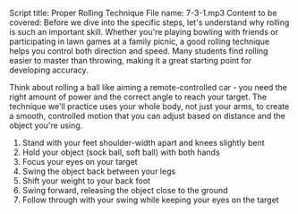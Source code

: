 Script title: Proper Rolling Technique
File name: 7-3-1.mp3
Content to be covered:
Before we dive into the specific steps, let's understand why rolling is such an important skill. Whether you're playing bowling with friends or participating in lawn games at a family picnic, a good rolling technique helps you control both direction and speed. Many students find rolling easier to master than throwing, making it a great starting point for developing accuracy.

Think about rolling a ball like aiming a remote-controlled car - you need the right amount of power and the correct angle to reach your target. The technique we'll practice uses your whole body, not just your arms, to create a smooth, controlled motion that you can adjust based on distance and the object you're using.

1. Stand with your feet shoulder-width apart and knees slightly bent
2. Hold your object (sock ball, soft ball) with both hands
3. Focus your eyes on your target
4. Swing the object back between your legs
5. Shift your weight to your back foot
6. Swing forward, releasing the object close to the ground
7. Follow through with your swing while keeping your eyes on the target